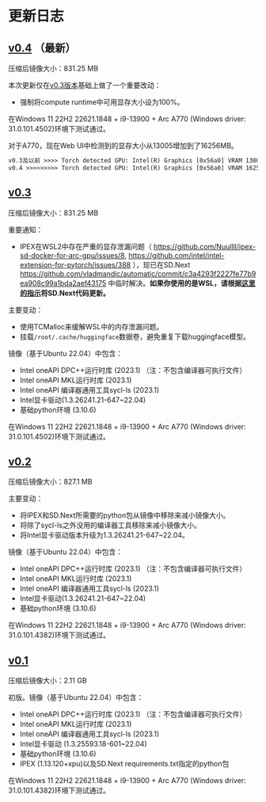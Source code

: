 # 更新日志

## [v0.4](https://hub.docker.com/layers/nuullll/ipex-arc-sd/v0.4/images/sha256-ca5ba4aab952e6afb3150865b33b03846cf38d1b512fbae575d3f54f7d38a829?context=explore) （最新）

压缩后镜像大小：831.25 MB

本次更新仅在[v0.3版本](release-notes#v03)基础上做了一个重要改动：

- 强制将compute runtime中可用显存大小设为100%。

在Windows 11 22H2 22621.1848 + i9-13900 + Arc A770 (Windows driver: 31.0.101.4502)环境下测试通过。

对于A770，现在Web UI中检测到的显存大小从13005增加到了16256MB。

```txt
v0.3及以前 >>>> Torch detected GPU: Intel(R) Graphics [0x56a0] VRAM 13005 Compute Units 512
v0.4 >>>>>>>>> Torch detected GPU: Intel(R) Graphics [0x56a0] VRAM 16256 Compute Units 512
```

## [v0.3](https://hub.docker.com/layers/nuullll/ipex-arc-sd/v0.3/images/sha256-accb961e63a14b92567e7c594ad5222fd4592a40b8e3c5a76310a70257b1f00e?context=explore)

压缩后镜像大小：831.25 MB

重要通知：

* IPEX在WSL2中存在严重的显存泄漏问题（ https://github.com/Nuullll/ipex-sd-docker-for-arc-gpu/issues/8, https://github.com/intel/intel-extension-for-pytorch/issues/388 ），现已在SD.Next https://github.com/vladmandic/automatic/commit/c3a4293f2227fe77b9ea908c99a1bda2aef43175 中临时解决。**如果你使用的是WSL，请根据[这里的指示](getting-started.md#更新sdnext源代码)将SD.Next代码更新。**

主要变动：

* 使用TCMalloc来缓解WSL中的内存泄漏问题。
* 挂载`/root/.cache/huggingface`数据卷，避免重复下载huggingface模型。

镜像（基于Ubuntu 22.04）中包含：

- Intel oneAPI DPC++运行时库 (2023.1) （注：不包含编译器可执行文件）
- Intel oneAPI MKL运行时库 (2023.1)
- Intel oneAPI 编译器通用工具sycl-ls (2023.1)
- Intel显卡驱动(1.3.26241.21-647~22.04)
- 基础python环境 (3.10.6)

在Windows 11 22H2 22621.1848 + i9-13900 + Arc A770 (Windows driver: 31.0.101.4502)环境下测试通过。

## [v0.2](https://hub.docker.com/layers/nuullll/ipex-arc-sd/v0.2/images/sha256-58f7c7ae5b837b427623472a23582c1b4ecbd49460d245ddcb533e721cb396db?context=explore)

压缩后镜像大小：827.1 MB

主要变动：
- 将IPEX和SD.Next所需要的python包从镜像中移除来减小镜像大小。
- 将除了sycl-ls之外没用的编译器工具移除来减小镜像大小。
- 将Intel显卡驱动版本升级为1.3.26241.21-647~22.04。

镜像（基于Ubuntu 22.04）中包含：

- Intel oneAPI DPC++运行时库 (2023.1) （注：不包含编译器可执行文件）
- Intel oneAPI MKL运行时库 (2023.1)
- Intel oneAPI 编译器通用工具sycl-ls (2023.1)
- Intel显卡驱动(1.3.26241.21-647~22.04)
- 基础python环境 (3.10.6)

在Windows 11 22H2 22621.1848 + i9-13900 + Arc A770 (Windows driver: 31.0.101.4382)环境下测试通过。

## [v0.1](https://hub.docker.com/layers/nuullll/ipex-arc-sd/v0.1/images/sha256-5c00e46920a396a2b1c69e5ad24218883ba205afe6d59ce153f12f684ef2c006)

压缩后镜像大小：2.11 GB

初版。镜像（基于Ubuntu 22.04）中包含：

- Intel oneAPI DPC++运行时库 (2023.1) （注：不包含编译器可执行文件）
- Intel oneAPI MKL运行时库 (2023.1)
- Intel oneAPI 编译器通用工具sycl-ls (2023.1)
- Intel显卡驱动 (1.3.25593.18-601~22.04)
- 基础python环境 (3.10.6)
- IPEX (1.13.120+xpu)以及SD.Next requirements.txt指定的python包

在Windows 11 22H2 22621.1848 + i9-13900 + Arc A770 (Windows driver: 31.0.101.4382)环境下测试通过。
